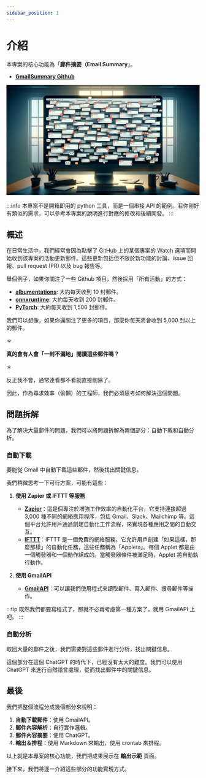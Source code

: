 ```yaml
---
sidebar_position: 1
---
```


# 介紹

本專案的核心功能為「**郵件摘要（Email Summary**」。

- [**GmailSummary Github**](https://github.com/DocsaidLab/GmailSummary)

![title](./resources/title.jpg)

:::info
本專案不是開箱即用的 python 工具，而是一個串接 API 的範例。若你剛好有類似的需求，可以參考本專案的說明進行對應的修改和後續開發。
:::

## 概述

在日常生活中，我們經常會因為點擊了 GitHub 上的某個專案的 Watch 選項而開始收到該專案的活動更新郵件。這些更新包括但不限於新功能的討論、issue 回報、pull request (PR) 以及 bug 報告等。

舉個例子，如果你關注了一些 Github 項目，然後採用「所有活動」的方式：

- [**albumentations**](https://github.com/albumentations-team/albumentations): 大約每天收到 10 封郵件。
- [**onnxruntime**](https://github.com/microsoft/onnxruntime): 大約每天收到 200 封郵件。
- [**PyTorch**](https://github.com/pytorch/pytorch): 大約每天收到 1,500 封郵件。

我們可以想像，如果你還關注了更多的項目，那麼你每天將會收到 5,000 封以上的郵件。

＊

**真的會有人會「一封不漏地」閱讀這些郵件嗎？**

＊

反正我不會，通常連看都不看就直接刪除了。

因此，作為尋求效率（偷懶）的工程師，我們必須思考如何解決這個問題。

## 問題拆解

為了解決大量郵件的問題，我們可以將問題拆解為兩個部分：自動下載和自動分析。

### 自動下載

要能從 Gmail 中自動下載這些郵件，然後找出關鍵信息。

我們稍微思考一下可行方案，可能有這些：

1. **使用 Zapier 或 IFTTT 等服務**

   - [**Zapier**](https://zapier.com/)：這是個專注於增強工作效率的自動化平台，它支持連接超過 3,000 種不同的網絡應用程序，包括 Gmail、Slack、Mailchimp 等。這個平台允許用戶通過創建自動化工作流程，來實現各種應用之間的自動交互。
   - [**IFTTT**](https://ifttt.com/)：IFTTT 是一個免費的網絡服務，它允許用戶創建「如果這樣，那麼那樣」的自動化任務，這些任務稱為「Applets」。每個 Applet 都是由一個觸發器和一個動作組成的。當觸發器條件被滿足時，Applet 將自動執行動作。

2. **使用 GmailAPI**

   - [**GmailAPI**](https://developers.google.com/gmail/api)：可以讓我們使用程式來讀取郵件、寫入郵件、搜尋郵件等操作。

:::tip
既然我們都要寫程式了，那就不必再考慮第一種方案了，就用 GmailAPI 上吧。
:::

### 自動分析

取回大量的郵件之後，我們需要對這些郵件進行分析，找出關鍵信息。

這個部分在這個 ChatGPT 的時代下，已經沒有太大的難度。我們可以使用 ChatGPT 來進行自然語言處理，從而找出郵件中的關鍵信息。

## 最後

我們把整個流程分成幾個部分來說明：

1. **自動下載郵件**：使用 GmailAPI。
2. **郵件內容解析**：自行實作邏輯。
3. **郵件內容摘要**：使用 ChatGPT。
4. **輸出＆排程**：使用 Markdown 來輸出，使用 crontab 來排程。

以上就是本專案的核心功能，我們把成果展示在 **輸出示範** 頁面。

接下來，我們將逐一介紹這些部分的功能實現方式。
